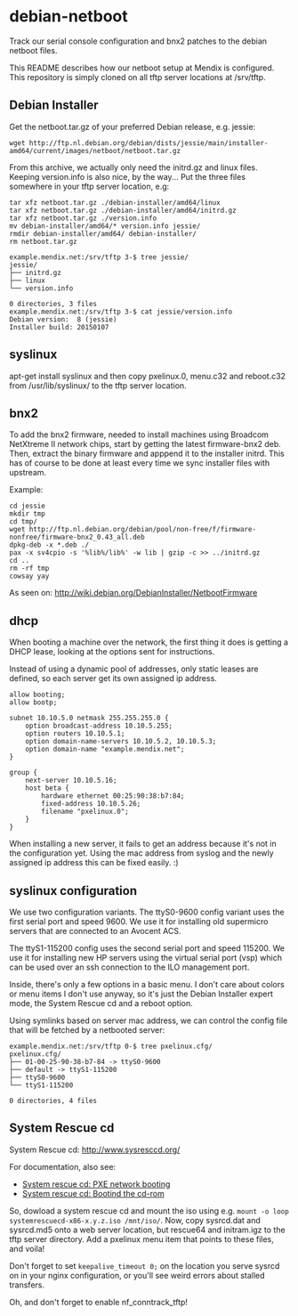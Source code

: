 debian-netboot
==============

Track our serial console configuration and bnx2 patches to the debian netboot
files.

This README describes how our netboot setup at Mendix is configured. This
repository is simply cloned on all tftp server locations at /srv/tftp.

## Debian Installer ##

Get the netboot.tar.gz of your preferred Debian release, e.g. jessie:

```
wget http://ftp.nl.debian.org/debian/dists/jessie/main/installer-amd64/current/images/netboot/netboot.tar.gz
```

From this archive, we actually only need the initrd.gz and linux files.  Keeping
version.info is also nice, by the way... Put the three files somewhere in your
tftp server location, e.g:

```
tar xfz netboot.tar.gz ./debian-installer/amd64/linux
tar xfz netboot.tar.gz ./debian-installer/amd64/initrd.gz
tar xfz netboot.tar.gz ./version.info
mv debian-installer/amd64/* version.info jessie/
rmdir debian-installer/amd64/ debian-installer/
rm netboot.tar.gz

example.mendix.net:/srv/tftp 3-$ tree jessie/
jessie/
├── initrd.gz
├── linux
└── version.info

0 directories, 3 files
example.mendix.net:/srv/tftp 3-$ cat jessie/version.info
Debian version:  8 (jessie)
Installer build: 20150107
```

## syslinux ##

apt-get install syslinux and then copy pxelinux.0, menu.c32 and reboot.c32 from
/usr/lib/syslinux/ to the tftp server location.

## bnx2 ##

To add the bnx2 firmware, needed to install machines using Broadcom NetXtreme II
network chips, start by getting the latest firmware-bnx2 deb. Then, extract the
binary firmware and apppend it to the installer initrd. This has of course to be
done at least every time we sync installer files with upstream.

Example:

```
cd jessie
mkdir tmp
cd tmp/
wget http://ftp.nl.debian.org/debian/pool/non-free/f/firmware-nonfree/firmware-bnx2_0.43_all.deb
dpkg-deb -x *.deb ./
pax -x sv4cpio -s '%lib%/lib%' -w lib | gzip -c >> ../initrd.gz
cd ..
rm -rf tmp
cowsay yay
```

As seen on: http://wiki.debian.org/DebianInstaller/NetbootFirmware

## dhcp ##

When booting a machine over the network, the first thing it does is getting a
DHCP lease, looking at the options sent for instructions.

Instead of using a dynamic pool of addresses, only static leases are defined, so
each server get its own assigned ip address.

```
allow booting;
allow bootp;

subnet 10.10.5.0 netmask 255.255.255.0 {
    option broadcast-address 10.10.5.255;
    option routers 10.10.5.1;
    option domain-name-servers 10.10.5.2, 10.10.5.3;
    option domain-name "example.mendix.net";
}

group {
	next-server 10.10.5.16;
	host beta {
		hardware ethernet 00:25:90:38:b7:84;
		fixed-address 10.10.5.26;
		filename "pxelinux.0";
	}
}
```

When installing a new server, it fails to get an address because it's not in the
configuration yet. Using the mac address from syslog and the newly assigned ip
address this can be fixed easily. :)

## syslinux configuration ##

We use two configuration variants. The ttyS0-9600 config variant uses the first
serial port and speed 9600. We use it for installing old supermicro servers that
are connected to an Avocent ACS.

The ttyS1-115200 config uses the second serial port and speed 115200. We use it
for installing new HP servers using the virtual serial port (vsp) which can be
used over an ssh connection to the ILO management port.

Inside, there's only a few options in a basic menu. I don't care about colors or
menu items I don't use anyway, so it's just the Debian Installer expert mode,
the System Rescue cd and a reboot option.

Using symlinks based on server mac address, we can control the config file that
will be fetched by a netbooted server:

```
example.mendix.net:/srv/tftp 0-$ tree pxelinux.cfg/
pxelinux.cfg/
├── 01-00-25-90-38-b7-84 -> ttyS0-9600
├── default -> ttyS1-115200
├── ttyS0-9600
└── ttyS1-115200

0 directories, 4 files
```

## System Rescue cd ##

System Rescue cd: http://www.sysresccd.org/

For documentation, also see:
 * [System rescue cd: PXE network booting](http://www.sysresccd.org/Sysresccd-manual-en_PXE_network_booting)
 * [System rescue cd: Bootind the cd-rom](http://www.sysresccd.org/Sysresccd-manual-en_Booting_the_CD-ROM#Network_auto-configuration_and_remote_access)

So, dowload a system rescue cd and mount the iso using e.g. `mount -o loop
systemrescuecd-x86-x.y.z.iso /mnt/iso/`. Now, copy sysrcd.dat and sysrcd.md5
onto a web server location, but rescue64 and initram.igz to the tftp server
directory. Add a pxelinux menu item that points to these files, and voila!

Don't forget to set `keepalive_timeout 0;` on the location you serve sysrcd on
in your nginx configuration, or you'll see weird errors about stalled transfers.

Oh, and don't forget to enable nf\_conntrack\_tftp!
